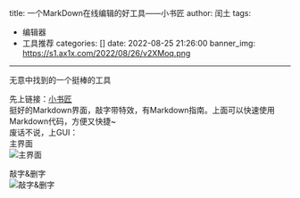 title: 一个MarkDown在线编辑的好工具——小书匠
author: 闰土
tags:
  - 编辑器
  - 工具推荐
categories: []
date: 2022-08-25 21:26:00
banner_img: https://s1.ax1x.com/2022/08/26/v2XMoq.png
---
无意中找到的一个挺棒的工具    
<!-- more -->
先上链接：[小书匠](http://markdown.xiaoshujiang.com/)    
挺好的Markdown界面，敲字带特效，有Markdown指南。上面可以快速使用Markdown代码，方便又快捷~    
废话不说，上GUI：    
主界面    
![主界面](https://s1.ax1x.com/2022/08/26/v2XMoq.png)
    
敲字&删字    
![敲字&删字](https://s1.ax1x.com/2022/08/26/v2Xues.png)